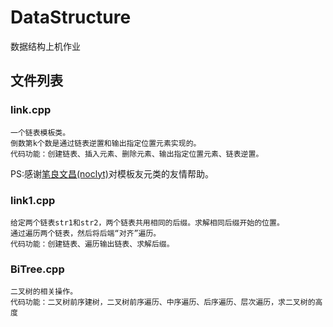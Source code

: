 ﻿DataStructure
=============

数据结构上机作业

文件列表
-----------------

### link.cpp
    一个链表模板类。
    倒数第k个数是通过链表逆置和输出指定位置元素实现的。
    代码功能：创建链表、插入元素、删除元素、输出指定位置元素、链表逆置。
PS:感谢[笔良文昌(noclyt)](http://noclyt.com/)对模板友元类的友情帮助。

### link1.cpp
    给定两个链表str1和str2，两个链表共用相同的后缀。求解相同后缀开始的位置。
    通过遍历两个链表，然后将后端“对齐”遍历。
    代码功能：创建链表、遍历输出链表、求解后缀。

### BiTree.cpp
    二叉树的相关操作。
    代码功能：二叉树前序建树，二叉树前序遍历、中序遍历、后序遍历、层次遍历，求二叉树的高度

